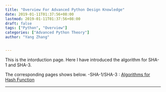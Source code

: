 ```yaml
---
title: "Overview For Advanced Python Design Knowledge"
date: 2019-01-11T01:37:56+08:00
lastmod: 2019-01-11T01:37:56+08:00
draft: false
tags: ["Python", "Overview"]
categories: ["Advanced Python Theory"]
author: "Yang Zhang"


---
```

This is the intorduction page. Here I have introduced the algorithm for SHA-1 and SHA-3.

The corresponding pages shows below.
    -SHA-1/SHA-3 : [Algorithms for Hash Function](https://yangzhanghavefun.github.io/yzzhan/post/hash_function/)


---